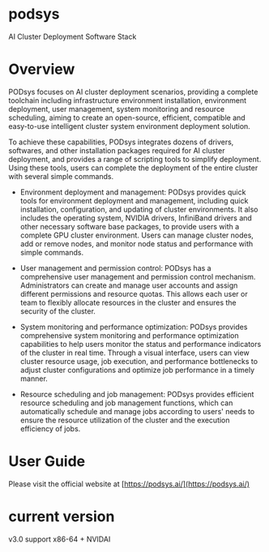 # podsys
AI Cluster Deployment Software Stack

# Overview

PODsys focuses on AI cluster deployment scenarios, providing a complete toolchain including infrastructure environment installation, environment deployment, user management, system monitoring and resource scheduling, aiming to create an open-source, efficient, compatible and easy-to-use intelligent cluster system environment deployment solution.

To achieve these capabilities, PODsys integrates dozens of drivers, softwares, and other installation packages required for AI cluster deployment, and provides a range of scripting tools to simplify deployment. Using these tools, users can complete the deployment of the entire cluster with several simple commands.

- Environment deployment and management: PODsys provides quick tools for environment deployment and management, including quick installation, configuration, and updating of cluster environments. It also includes the operating system, NVIDIA drivers, InfiniBand drivers and other necessary software base packages, to provide users with a complete GPU cluster environment. Users can manage cluster nodes, add or remove nodes, and monitor node status and performance with simple commands.

- User management and permission control: PODsys has a comprehensive user management and permission control mechanism. Administrators can create and manage user accounts and assign different permissions and resource quotas. This allows each user or team to flexibly allocate resources in the cluster and ensures the security of the cluster.

- System monitoring and performance optimization: PODsys provides comprehensive system monitoring and performance optimization capabilities to help users monitor the status and performance indicators of the cluster in real time. Through a visual interface, users can view cluster resource usage, job execution, and performance bottlenecks to adjust cluster configurations and optimize job performance in a timely manner.

- Resource scheduling and job management: PODsys provides efficient resource scheduling and job management functions, which can automatically schedule and manage jobs according to users' needs to ensure the resource utilization of the cluster and the execution efficiency of jobs.

# User Guide

Please visit the official website at [https://podsys.ai/](https://podsys.ai/)

# current version

v3.0 support x86-64 + NVIDAI